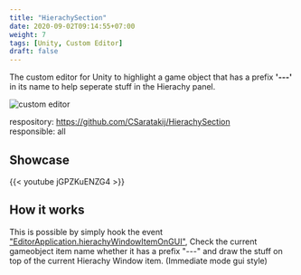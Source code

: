 ```yaml
---
title: "HierachySection"
date: 2020-09-02T09:14:55+07:00
weight: 7
tags: [Unity, Custom Editor]
draft: false
---
```


The custom editor for Unity to highlight a game object that has a prefix __'---'__ in its name to help seperate stuff in the Hierachy panel.

![custom editor](/img/hs-intro.png)

<!--more-->

respository: https://github.com/CSaratakij/HierachySection \
responsible: all

## Showcase
{{< youtube jGPZKuENZG4 >}}

## How it works
This is possible by simply hook the event ["EditorApplication.hierachyWindowItemOnGUI"](https://docs.unity3d.com/ScriptReference/EditorApplication-hierarchyWindowItemOnGUI.html), Check the current gameobject item name whether it has a prefix "---" and draw the stuff on top of the current Hierachy Window item. (Immediate mode gui style)

